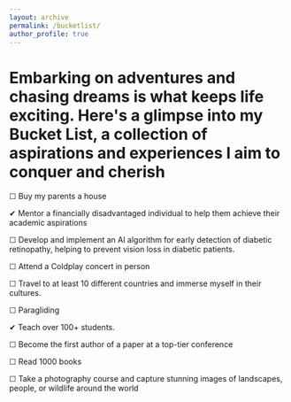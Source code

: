 ```yaml
---
layout: archive
permalink: /bucketlist/
author_profile: true
---
```


# Embarking on adventures and chasing dreams is what keeps life exciting. Here's a glimpse into my Bucket List, a collection of aspirations and experiences I aim to conquer and cherish

☐ Buy my parents a house

✔ Mentor a financially disadvantaged individual to help them achieve their academic aspirations

☐ Develop and implement an AI algorithm for early detection of diabetic retinopathy, helping to prevent vision loss in diabetic patients.

☐ Attend a Coldplay concert in person

☐ Travel to at least 10 different countries and immerse myself in their cultures.

☐ Paragliding

✔ Teach over 100+ students.

☐ Become the first author of a paper at a top-tier conference

☐ Read 1000 books

☐ Take a photography course and capture stunning images of landscapes, people, or wildlife around the world








